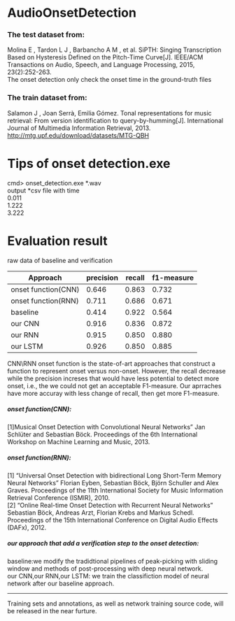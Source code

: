 # AudioOnsetDetection

### The test dataset from:
Molina E , Tardon L J , Barbancho A M , et al. SiPTH: Singing Transcription Based on Hysteresis Defined on the Pitch-Time Curve[J]. IEEE/ACM Transactions on Audio, Speech, and Language Processing, 2015, 23(2):252-263.  
The onset detection only check the onset time in the ground-truth files  
### The train dataset from:
Salamon J , Joan Serrà, Emilia Gómez. Tonal representations for music retrieval: From version identification to query-by-humming[J]. International Journal of Multimedia Information Retrieval, 2013.  
http://mtg.upf.edu/download/datasets/MTG-QBH

# Tips of onset detection.exe
cmd> onset_detection.exe *.wav  
output *csv file with time  
0.011  
1.222  
3.222


# Evaluation result
raw data of baseline and verification
                                          

Approach |precision |recall |f1-measure| 
|----| --- | --- | --- |
onset function(CNN) |0.646     |0.863  |0.732     |  
onset function(RNN) |0.711|0.686|0.671|
baseline            |0.414|0.922|0.564|
our CNN             |0.916|0.836|0.872|
our RNN             |0.915|0.850|0.880|
our LSTM            |0.926|0.850|0.885|

                    
CNN\RNN onset function is the state-of-art approaches that construct a function to represent onset versus non-onset. However, the recall decrease while the precision increses that would have less potential to detect more onset, i.e., the we could not get an acceptable F1-measure. Our aprraches have more accuray with less change of recall, then get more F1-measure.


##### onset function(CNN):  
[1]Musical Onset Detection with Convolutional Neural Networks” Jan Schlüter and Sebastian Böck. Proceedings of the 6th International Workshop on Machine Learning and Music, 2013.
##### onset function(RNN):  
[1]	“Universal Onset Detection with bidirectional Long Short-Term Memory Neural Networks” Florian Eyben, Sebastian Böck, Björn Schuller and Alex Graves. Proceedings of the 11th International Society for Music Information Retrieval Conference (ISMIR), 2010.  
[2]	“Online Real-time Onset Detection with Recurrent Neural Networks” Sebastian Böck, Andreas Arzt, Florian Krebs and Markus Schedl. Proceedings of the 15th International Conference on Digital Audio Effects (DAFx), 2012.  
##### our approach that add a verification step to the onset detection:  
baseline:we modify the tradidtional pipelines of peak-picking with sliding window and methods of post-processing with deep neural network.  
our CNN,our RNN,our LSTM: we train the classifiction model of neural network after our baseline approach. 

---------------------------------------------------------------------
Training sets and annotations, as well as network training source code, will be released in the near furture.
